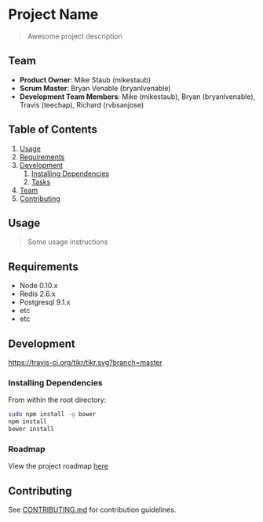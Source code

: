 # Project Name

> Awesome project description

## Team

  - __Product Owner__: Mike Staub (mikestaub)
  - __Scrum Master__: Bryan Venable (bryanlvenable)
  - __Development Team Members__: Mike (mikestaub), Bryan (bryanlvenable), Travis (teechap), Richard (rvbsanjose)

## Table of Contents

1. [Usage](#Usage)
1. [Requirements](#requirements)
1. [Development](#development)
    1. [Installing Dependencies](#installing-dependencies)
    1. [Tasks](#tasks)
1. [Team](#team)
1. [Contributing](#contributing)

## Usage

> Some usage instructions

## Requirements

- Node 0.10.x
- Redis 2.6.x
- Postgresql 9.1.x
- etc
- etc

## Development
https://travis-ci.org/tikr/tikr.svg?branch=master

### Installing Dependencies

From within the root directory:

```sh
sudo npm install -g bower
npm install
bower install
```

### Roadmap

View the project roadmap [here](LINK_TO_PROJECT_ISSUES)


## Contributing

See [CONTRIBUTING.md](CONTRIBUTING.md) for contribution guidelines.
